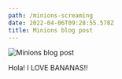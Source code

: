 ```yaml
---
path: /minions-screaming
date: 2022-04-06T09:28:55.578Z
title: Minions blog post
---
```

![](/assets/gif1.gif "Minions blog post")

Hola! I LOVE BANANAS!!